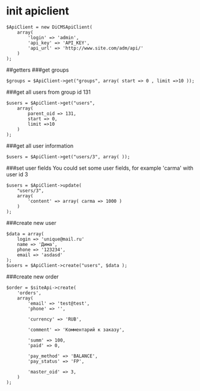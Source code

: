 # init apiclient
```
$ApiClient = new DiCMSApiClient(
    array(
        'login' => 'admin',
        'api_key' => 'API_KEY',
        'api_url' => 'http://www.site.com/adm/api/'
    )
);
```
##getters
###get groups
```
$groups = $ApiClient->get("groups", array( start => 0 , limit =>10 ));
```
###get all users from group id 131
```
$users = $ApiClient->get("users",
    array(
        parent_oid => 131,
        start => 0,
        limit =>10
    )
);
```
###get all user information
```
$users = $ApiClient->get("users/3", array( ));
```
###set user fields
You could set some user fields, for example 'carma' with user id 3
```
$users = $ApiClient->update(
    "users/3",
    array(
        'content' => array( carma => 1000 )
    )
);
```
###create new user
```
$data = array(
    login => 'unique@mail.ru'
    name => 'Дима',
    phone => '123234',
    email => 'asdasd'
);
$users = $ApiClient->create("users", $data );
```
###create new order
```
$order = $siteApi->create(
    'orders',
    array(
        'email' => 'test@test',
        'phone' => '',

        'currency' => 'RUB',

        'comment' => 'Комментарий к заказу',

        'summ' => 100,
        'paid' => 0,

        'pay_method' => 'BALANCE',
        'pay_status' => 'FP',

        'master_oid' => 3,
    )
);
```